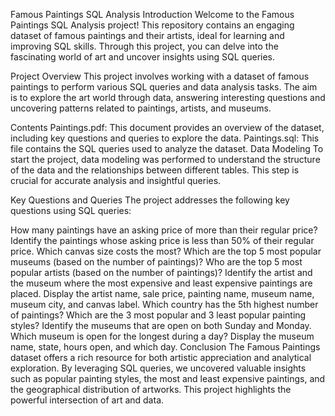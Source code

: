 Famous Paintings SQL Analysis
Introduction
Welcome to the Famous Paintings SQL Analysis project! This repository contains an engaging dataset of famous paintings and their artists, ideal for learning and improving SQL skills. Through this project, you can delve into the fascinating world of art and uncover insights using SQL queries.

Project Overview
This project involves working with a dataset of famous paintings to perform various SQL queries and data analysis tasks. The aim is to explore the art world through data, answering interesting questions and uncovering patterns related to paintings, artists, and museums.

Contents
Paintings.pdf: This document provides an overview of the dataset, including key questions and queries to explore the data.
Paintings.sql: This file contains the SQL queries used to analyze the dataset.
Data Modeling
To start the project, data modeling was performed to understand the structure of the data and the relationships between different tables. This step is crucial for accurate analysis and insightful queries.

Key Questions and Queries
The project addresses the following key questions using SQL queries:

How many paintings have an asking price of more than their regular price?
Identify the paintings whose asking price is less than 50% of their regular price.
Which canvas size costs the most?
Which are the top 5 most popular museums (based on the number of paintings)?
Who are the top 5 most popular artists (based on the number of paintings)?
Identify the artist and the museum where the most expensive and least expensive paintings are placed. Display the artist name, sale price, painting name, museum name, museum city, and canvas label.
Which country has the 5th highest number of paintings?
Which are the 3 most popular and 3 least popular painting styles?
Identify the museums that are open on both Sunday and Monday.
Which museum is open for the longest during a day? Display the museum name, state, hours open, and which day.
Conclusion
The Famous Paintings dataset offers a rich resource for both artistic appreciation and analytical exploration. By leveraging SQL queries, we uncovered valuable insights such as popular painting styles, the most and least expensive paintings, and the geographical distribution of artworks. This project highlights the powerful intersection of art and data.
